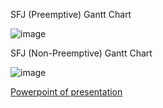 SFJ (Preemptive)  Gantt Chart

![image](https://github.com/user-attachments/assets/239744d2-acdf-4bd1-9505-f10e8d445b05)

SFJ (Non-Preemptive) Gantt Chart

![image](https://github.com/user-attachments/assets/e822f640-d32d-4c4f-abca-2f20fa9a3134)


[Powerpoint of presentation](https://docs.google.com/presentation/d/13JYS9VO1L9rrpPJbA9iGWjCi6zJFc1_Hedz-whdil3M/edit?usp=sharing)
